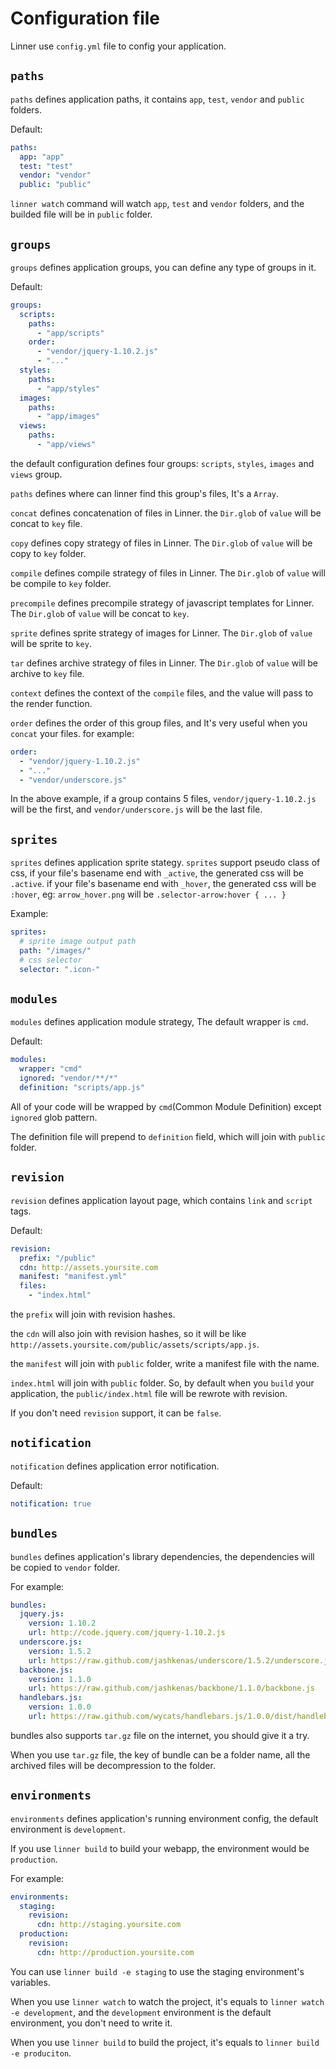 # Configuration file

Linner use `config.yml` file to config your application.

## `paths`

`paths` defines application paths, it contains `app`, `test`, `vendor` and `public` folders.

Default:

```yaml
paths:
  app: "app"
  test: "test"
  vendor: "vendor"
  public: "public"
```

`linner watch` command will watch `app`, `test` and `vendor` folders, and the builded file will be in `public` folder.

## `groups`

`groups` defines application groups, you can define any type of groups in it.

Default:

```yaml
groups:
  scripts:
    paths:
      - "app/scripts"
    order:
      - "vendor/jquery-1.10.2.js"
      - "..."
  styles:
    paths:
      - "app/styles"
  images:
    paths:
      - "app/images"
  views:
    paths:
      - "app/views"
```

the default configuration defines four groups: `scripts`, `styles`, `images` and `views` group.

`paths` defines where can linner find this group's files, It's a `Array`.

`concat` defines concatenation of files in Linner. the `Dir.glob` of `value` will be concat to `key` file.

`copy` defines copy strategy of files in Linner. The `Dir.glob` of `value` will be copy to `key` folder.

`compile` defines compile strategy of files in Linner. The `Dir.glob` of `value` will be compile to `key` folder.

`precompile` defines precompile strategy of javascript templates for Linner. The `Dir.glob` of `value` will be concat to `key`.

`sprite` defines sprite strategy of images for Linner. The `Dir.glob` of `value` will be sprite to `key`.

`tar` defines archive strategy of files in Linner. The `Dir.glob` of `value` will be archive to `key` file.

`context` defines the context of the `compile` files, and the value will pass to the render function.

`order` defines the order of this group files, and It's very useful when you `concat` your files. for example:

```yaml
order:
  - "vendor/jquery-1.10.2.js"
  - "..."
  - "vendor/underscore.js"
```

In the above example, if a group contains 5 files, `vendor/jquery-1.10.2.js` will be the first, and `vendor/underscore.js` will be the last file.

## `sprites`

`sprites` defines application sprite stategy. `sprites` support pseudo class of css, if your file's basename end with `_active`, the generated css will be `.active`. if your file's basename end with `_hover`, the generated css will be `:hover`, eg: `arrow_hover.png` will be `.selector-arrow:hover { ... }`

Example:

```yaml
sprites:
  # sprite image output path
  path: "/images/"
  # css selector
  selector: ".icon-"
```

## `modules`

`modules` defines application module strategy, The default wrapper is `cmd`.

Default:

```yaml
modules:
  wrapper: "cmd"
  ignored: "vendor/**/*"
  definition: "scripts/app.js"
```

All of your code will be wrapped by `cmd`(Common Module Definition) except `ignored` glob pattern.

The definition file will prepend to `definition` field, which will join with `public` folder.

## `revision`

`revision` defines application layout page, which contains `link` and `script` tags.

Default:

```yaml
revision:
  prefix: "/public"
  cdn: http://assets.yoursite.com
  manifest: "manifest.yml"
  files:
    - "index.html"
```

the `prefix` will join with revision hashes.

the `cdn` will also join with revision hashes, so it will be like `http://assets.yoursite.com/public/assets/scripts/app.js`.

the `manifest` will join with `public` folder, write a manifest file with the name.

`index.html` will join with `public` folder. So, by default when you `build` your application, the `public/index.html` file will be rewrote with revision.



If you don't need `revision` support, it can be `false`.

## `notification`

`notification` defines application error notification.

Default:

```yaml
notification: true
```

## `bundles`

`bundles` defines application's library dependencies, the dependencies will be copied to `vendor` folder.

For example:

```yaml
bundles:
  jquery.js:
    version: 1.10.2
    url: http://code.jquery.com/jquery-1.10.2.js
  underscore.js:
    version: 1.5.2
    url: https://raw.github.com/jashkenas/underscore/1.5.2/underscore.js
  backbone.js:
    version: 1.1.0
    url: https://raw.github.com/jashkenas/backbone/1.1.0/backbone.js
  handlebars.js:
    version: 1.0.0
    url: https://raw.github.com/wycats/handlebars.js/1.0.0/dist/handlebars.js
```

bundles also supports `tar.gz` file on the internet, you should give it a try.

When you use `tar.gz` file, the key of bundle can be a folder name, all the archived files will be decompression to the folder.


## `environments`

`environments` defines application's running environment config, the default environment is `development`.

If you use `linner build` to build your webapp, the environment would be `production`.

For example:

```yaml
environments:
  staging:
    revision:
      cdn: http://staging.yoursite.com
  production:
    revision:
      cdn: http://production.yoursite.com
```

You can use `linner build -e staging` to use the staging environment's variables.

When you use `linner watch` to watch the project, it's equals to `linner watch -e development`, and the `development` environment is the default environment, you don't need to write it.

When you use `linner build` to build the project, it's equals to `linner build -e produciton`.
